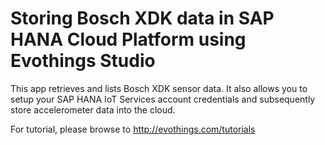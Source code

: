 # Storing Bosch XDK data in SAP HANA Cloud Platform using Evothings Studio

This app retrieves and lists Bosch XDK sensor data. It also allows you to setup your SAP HANA IoT Services account credentials and subsequently store accelerometer data into the cloud.

For tutorial, please browse to http://evothings.com/tutorials